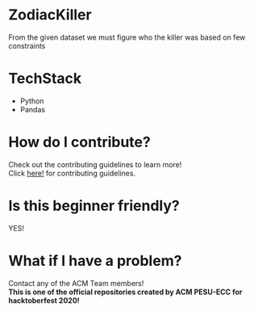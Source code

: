 # ZodiacKiller
  From the given dataset we must figure who the killer was based on few constraints
# TechStack
  * Python
  * Pandas
# How do I contribute?
  Check out the contributing guidelines to learn more!<br />
  Click [here!](https://github.com/acmpesuecc/ZodiacKiller/blob/master/CONTRIBUTING.md) for contributing guidelines.
  
# Is this beginner friendly?
  YES!
# What if I have a problem?
  Contact any of the ACM Team members!<br />
  **This is one of the official repositories created by ACM PESU-ECC for hacktoberfest 2020!** 
